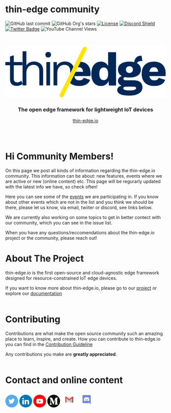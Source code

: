 # thin-edge community
![GitHub last commit](https://img.shields.io/github/last-commit/thin-edge/community)
![GitHub Org's stars](https://img.shields.io/github/stars/thin-edge?style=social)
 [![License](https://img.shields.io/badge/License-Apache%202.0-blue.svg)](LICENSE.txt)
[![Discord Shield](https://discord.com/api/guilds/832211156520796171/widget.png?style=shield)](https://discord.gg/SvqWp6nrsK)
[![Twitter Badge](https://img.shields.io/twitter/follow/thin_edge_io?style=social)](https://twitter.com/thin_edge_io)
![YouTube Channel Views](https://img.shields.io/youtube/channel/views/UC9u2hxmXY-cTqM1-aaDBY-w?style=social)





<!-- PROJECT LOGO -->
<br />
<p align="center">
  <a href="https://thin-edge.io">
    <img src="images/thin-edge-logo.png" alt="Logo">
  </a>

  <h3 align="center">The open edge framework for lightweight IoT devices</h3>
  <p align="center"><a href="https://thin-edge.io">thin-edge.io</a></p>
  <br />
  <br />
</p>


# Hi Community Members!

On this page we post all kinds of information regarding the thin-edge.io community. This information can be about: new features, events where we are active or new (online content) etc.
This page  will be regurarly updated with the latest info we have, so check often!

Here you can see some of the [events](/src/calendar.md) we are participating in. If you know about other events which are not in the list and you think we should be there, please let us know, via email, twiiter or discord, see links below.

We are currently also working on some topics to get in better contect with our community, which you can see in the issue list.

When you have any questions/reccomendations about the thin-edge.io project or the community, please reach out!

# About The Project

thin-edge.io is the first open-source and cloud-agnostic edge framework designed for resource-constrained IoT edge devices.

If you want to know more about thin-edge.io, please go to our [project](https://github.com/thin-edge/thin-edge.io) or explore our [documentation](https://thin-edge.github.io/thin-edge.io/html/) 
<br/>
<br/>

<!-- CONTRIBUTING -->
# Contributing

Contributions are what make the open source community such an amazing place to learn, inspire, and create.
How you can contribute to thin-edge.io you can find in the [Contribution Guideline](CONTRIBUTING.md)

Any contributions you make are **greatly appreciated**.
<br/>
<br/>

<!-- CONTACT -->
# Contact and online content


<a href="https://twitter.com/thin_edge_io"><img alt="Twitter" width="40px" src="images/Twitter.png"></img></a> <a href="https://www.linkedin.com/company/thin-edge"><img alt="Linkedin" width="40px" src="images/LinkedIN.png"></img></a> <a href="https://www.youtube.com/channel/UC9u2hxmXY-cTqM1-aaDBY-w"><img alt="YouTube" width="40px" src="images/Youtube.png"></img></a> <a href="https://https://medium.com/thin-edge-io"><img alt="Medium" width="40px" src="images/Medium.png"></img></a> 
<a href="mailto:info@thin-edge.io"><img alt="Email" width="50px" src="images/Gmail.png"></img></a> <a href="https://discord.com/invite/SvqWp6nrsK"><img alt="Discord" width="50px" src="images/Discord.png"></img></a>
